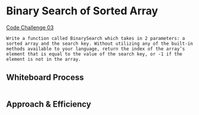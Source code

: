 # Binary Search of Sorted Array

[Code Challenge 03](https://von646327.invisionapp.com/freehand/Code-Challenge-Class-01-03-Dcpd5CQfh)

```
Write a function called BinarySearch which takes in 2 parameters: a sorted array and the search key. Without utilizing any of the built-in methods available to your language, return the index of the array’s element that is equal to the value of the search key, or -1 if the element is not in the array.
```

## Whiteboard Process

![]()

## Approach & Efficiency
<!-- What approach did you take? Discuss Why. What is the Big O space/time for this approach? -->
